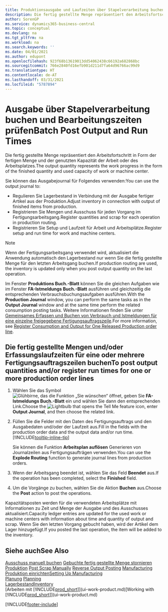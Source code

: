 ```yaml
---
title: Produktionsausgabe und Laufzeiten über Stapelverarbeitung buchen
description: Die fertig gestellte Menge repräsentiert den Arbeitsfortschritt in Form der fertigen Menge und der genutzten Kapazität der Arbeit oder des Arbeitsplatzes.
author: SorenGP
ms.service: dynamics365-business-central
ms.topic: conceptual
ms.devlang: na
ms.tgt_pltfrm: na
ms.workload: na
ms.search.keywords: ''
ms.date: 04/01/2021
ms.author: edupont
ms.openlocfilehash: 923f68b13619013dd54062438c66192a682868bc
ms.sourcegitcommit: 766e2840fd16efb901d211d7fa64d96766ac99d9
ms.translationtype: HT
ms.contentlocale: de-AT
ms.lasthandoff: 03/31/2021
ms.locfileid: "5787894"
---
```

# <a name="batch-post-output-and-run-times"></a><span data-ttu-id="b7a21-103">Ausgabe über Stapelverarbeitung buchen und Bearbeitungszeiten prüfen</span><span class="sxs-lookup"><span data-stu-id="b7a21-103">Batch Post Output and Run Times</span></span>
<span data-ttu-id="b7a21-104">Die fertig gestellte Menge repräsentiert den Arbeitsfortschritt in Form der fertigen Menge und der genutzten Kapazität der Arbeit oder des Arbeitsplatzes.</span><span class="sxs-lookup"><span data-stu-id="b7a21-104">The output quantity represents the work progress in the form of the finished quantity and used capacity of work or machine center.</span></span>

<span data-ttu-id="b7a21-105">Sie können das Ausgabejournal für Folgendes verwenden:</span><span class="sxs-lookup"><span data-stu-id="b7a21-105">You can use the output journal to:</span></span>
*  <span data-ttu-id="b7a21-106">Regulieren Sie Lagerbestand in Verbindung mit der Ausgabe fertiger Artikel aus der Produktion.</span><span class="sxs-lookup"><span data-stu-id="b7a21-106">Adjust inventory in connection with output of finished items from production.</span></span>
*  <span data-ttu-id="b7a21-107">Registrieren Sie Mengen und Ausschuss für jeden Vorgang im Fertigungsarbeitsgang.</span><span class="sxs-lookup"><span data-stu-id="b7a21-107">Register quantities and scrap for each operation in production routing.</span></span>
*  <span data-ttu-id="b7a21-108">Registrieren Sie Setup und Laufzeit für Arbeit und Arbeitsplätze.</span><span class="sxs-lookup"><span data-stu-id="b7a21-108">Register setup and run time for work and machine centers.</span></span>

> [!NOTE]
> <span data-ttu-id="b7a21-109">Wenn der Fertigungsarbeitsgang verwendet wird, aktualisiert die Anwendung automatisch den Lagerbestand nur wenn Sie die fertig gestellte Menge für den letzten Arbeitsgang buchen.</span><span class="sxs-lookup"><span data-stu-id="b7a21-109">If production routing are used, the inventory is updated only when you post output quantity on the last operation.</span></span>

<span data-ttu-id="b7a21-110">Im Fenster **Produktions Buch.-Blatt** können Sie die gleichen Aufgaben wie im Fenster **FA-Istmeldungs Buch.-Blatt** ausführen und gleichzeitig die entsprechenden Verbrauchsbuchungsaufgaben ausführen.</span><span class="sxs-lookup"><span data-stu-id="b7a21-110">With the **Production Journal** window, you can perform the same tasks as in the **Output Journal** window and at the same time perform the related consumption posting tasks.</span></span> <span data-ttu-id="b7a21-111">Weitere Informationen finden Sie unter [Gemeinsames Erfassen und Buchen von Verbrauch und Istmeldungen für eine einzelne freigegebene Fertigungsauftragszeile](production-how-to-register-consumption-and-output.md).</span><span class="sxs-lookup"><span data-stu-id="b7a21-111">For more information, see [Register Consumption and Output for One Released Production order line](production-how-to-register-consumption-and-output.md).</span></span>

## <a name="to-post-output-quantities-andor-register-run-times-for-one-or-more-production-order-lines"></a><span data-ttu-id="b7a21-112">Die fertig gestellte Mengen und/oder Erfassungslaufzeiten für eine oder mehrere Fertigungsauftragszeilen buchen</span><span class="sxs-lookup"><span data-stu-id="b7a21-112">To post output quantities and/or register run times for one or more production order lines</span></span>
1. <span data-ttu-id="b7a21-113">Wählen Sie das Symbol ![Glühbirne, das die Funktion „Sie wünschen“ öffnet](media/ui-search/search_small.png "Tell me-Funktion"), geben Sie **FA-Istmeldungs Buch.-Blatt** ein und wählen Sie dann den entsprechenden Link.</span><span class="sxs-lookup"><span data-stu-id="b7a21-113">Choose the ![Lightbulb that opens the Tell Me feature](media/ui-search/search_small.png "Tell me what you want to do") icon, enter **Output Journal**, and then choose the related link.</span></span>  
2. <span data-ttu-id="b7a21-114">Füllen Sie die Felder mit den Daten des Fertigungsauftrags und den Ausgabedaten und/oder der Laufzeit aus.</span><span class="sxs-lookup"><span data-stu-id="b7a21-114">Fill in the fields with the production order data and the output data and/or run time.</span></span> [!INCLUDE[tooltip-inline-tip](includes/tooltip-inline-tip_md.md)]
  
    <span data-ttu-id="b7a21-115">Sie können die Funktion **Arbeitsplan auflösen** Generieren von Journalzeilen aus Fertigungsaufträgen verwenden.</span><span class="sxs-lookup"><span data-stu-id="b7a21-115">You can use the **Explode Routing** function to generate journal lines from production orders.</span></span>
  
4. <span data-ttu-id="b7a21-116">Wenn der Arbeitsgang beendet ist, wählen Sie das Feld **Beendet** aus.</span><span class="sxs-lookup"><span data-stu-id="b7a21-116">If the operation has been completed, select the **Finished** field.</span></span>  
5. <span data-ttu-id="b7a21-117">Um die Vorgänge zu buchen, wählen Sie die Aktion **Buchen** aus.</span><span class="sxs-lookup"><span data-stu-id="b7a21-117">Choose the **Post** action to post the operations.</span></span> 
 
<span data-ttu-id="b7a21-118">Kapazitätsposten werden für die verwendeten Arbeitsplätze mit Informationen zu Zeit und Menge der Ausgabe und des Ausschusses aktualisiert.</span><span class="sxs-lookup"><span data-stu-id="b7a21-118">Capacity ledger entries are updated for the used work or machine centers with information about time and quantity of output and scrap.</span></span> <span data-ttu-id="b7a21-119">Wenn Sie den letzten Vorgang gebucht haben, wird der Artikel dem Lager hinzugefügt.</span><span class="sxs-lookup"><span data-stu-id="b7a21-119">If you posted the last operation, the item will be added to the inventory.</span></span> 

## <a name="see-also"></a><span data-ttu-id="b7a21-120">Siehe auch</span><span class="sxs-lookup"><span data-stu-id="b7a21-120">See Also</span></span>  
<span data-ttu-id="b7a21-121">[Ausschuss manuell buchen](production-how-to-post-scrap.md)
[Gebuchte fertig gestellte Menge stornieren](production-how-to-reverse-output-posting.md)
[Produktion](production-manage-manufacturing.md)  </span><span class="sxs-lookup"><span data-stu-id="b7a21-121">[Post Scrap Manually](production-how-to-post-scrap.md)
[Reverse Output Posting](production-how-to-reverse-output-posting.md)
[Manufacturing](production-manage-manufacturing.md)  </span></span>  
[<span data-ttu-id="b7a21-122">Produktion einrichten</span><span class="sxs-lookup"><span data-stu-id="b7a21-122">Setting Up Manufacturing</span></span>](production-configure-production-processes.md)  
<span data-ttu-id="b7a21-123">[Planung](production-planning.md)    </span><span class="sxs-lookup"><span data-stu-id="b7a21-123">[Planning](production-planning.md)    </span></span>  
[<span data-ttu-id="b7a21-124">Lagerbestand</span><span class="sxs-lookup"><span data-stu-id="b7a21-124">Inventory</span></span>](inventory-manage-inventory.md)  
<span data-ttu-id="b7a21-125">[Arbeiten mit [!INCLUDE[prod_short](includes/prod_short.md)]](ui-work-product.md)</span><span class="sxs-lookup"><span data-stu-id="b7a21-125">[Working with [!INCLUDE[prod_short](includes/prod_short.md)]](ui-work-product.md)</span></span>


[!INCLUDE[footer-include](includes/footer-banner.md)]
